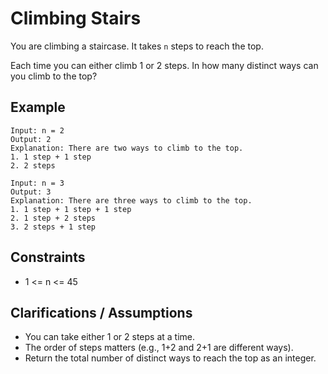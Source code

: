 # Climbing Stairs

You are climbing a staircase. It takes `n` steps to reach the top.

Each time you can either climb 1 or 2 steps. In how many distinct ways can you climb to the top?

## Example

```
Input: n = 2
Output: 2
Explanation: There are two ways to climb to the top.
1. 1 step + 1 step
2. 2 steps

Input: n = 3
Output: 3
Explanation: There are three ways to climb to the top.
1. 1 step + 1 step + 1 step
2. 1 step + 2 steps
3. 2 steps + 1 step
```

## Constraints
- 1 <= n <= 45

## Clarifications / Assumptions
- You can take either 1 or 2 steps at a time.
- The order of steps matters (e.g., 1+2 and 2+1 are different ways).
- Return the total number of distinct ways to reach the top as an integer. 